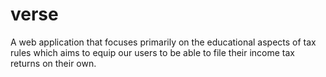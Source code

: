 # verse
A web application that focuses primarily on the educational aspects of tax rules which aims to equip our users to be able to file their income tax returns on their own.
